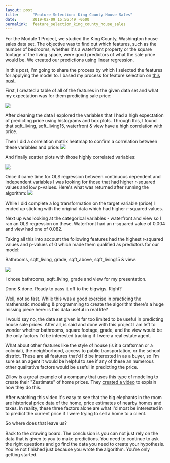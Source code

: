 ```yaml
---
layout: post
title:      "Feature Selection: King County House Sales"
date:       2019-02-09 15:56:49 -0500
permalink:  feature_selection_king_county_house_sales
---
```



For the Module 1 Project, we studied the King County, Washington house sales data set. The objective was to find out which features, such as the number of bedrooms, whether it's a waterfront property or the square footage of the living space, were good predictors of what the sale price would be. We created our predictions using linear regression.

In this post, I'm going to share the process by which I selected the features for applying the model to. I based my process for feature selection on [this post](https://www.kaggle.com/pmarcelino/comprehensive-data-exploration-with-python).

First, I created a table of all of the features in the given data set and what my expectation was for them predicting sale price:

![](https://httpsimage.com/v2/099b2c67-35c6-419f-bafb-e5e14804196b.png)

After cleaning the data I explored the variables that I had a high expectation of predicting price using histograms and box plots. Through this, I found that sqft_living, sqft_living15, waterfront & view have a high correlation with price.

Then I did a correlation matrix heatmap to confirm a correlation between these variables and price:
![](https://i.ibb.co/txHzF84/Screen-Shot-2019-02-09-at-11-46-28-AM.png)

And finally scatter plots with those highly correlated variables:

![](https://i.ibb.co/BcWZqvD/Screen-Shot-2019-02-09-at-11-49-08-AM.png)

Once it came time for OLS regression between continuous dependent and independent variables I was looking for those that had higher r-squared values and low p-values. Here's what was returned after running the algorithm:
![](https://i.ibb.co/SBn43xh/Screen-Shot-2019-02-09-at-11-54-39-AM.png)

While I did complete a log transformation on the target variable (price) I ended up sticking with the original data which had higher r-squared values.

Next up was looking at the categorical variables - waterfront and view so I ran an OLS regression on these. Waterfront had an r-squared value of 0.004 and view had one of 0.082.

Taking all this into account the following features had the highest r-squared values and p-values of 0 which made them qualified as predictors for our model:

Bathrooms, sqft_living, grade, sqft_above, sqft_living15 & view.

![](https://i.ibb.co/yfd1Y53/Screen-Shot-2019-02-09-at-12-02-01-PM.png)

I chose bathrooms, sqft_living, grade and view for my presentation.

Done & done. Ready to pass it off to the bigwigs. Right?

Well, not so fast. While this was a good exercise in practicing the mathematic modeling & programming to create the algorithm there's a huge missing piece here: is this data useful in real life?

I would say no, the data set given is far too limited to be useful in predicting house sale prices. After all, is said and done with this project I am left to wonder whether bathrooms, square footage, grade, and the view would be the only factors I'd be interested tracking if I were a real estate agent.

What about other features like the style of house (is it a craftsman or a colonial), the neighborhood, access to public transportation, or the school district. These are all features that'd I'd be interested in as a buyer, so I'm sure as an agent it would be helpful to see if any of these an numerous other qualitative factors would be useful in predicting the price.

Zillow is a great example of a company that uses this type of modeling to create their "Zestimate" of home prices. They [created a video](https://www.zillow.com/zestimate/) to explain how they do this. 

After watching this video it's easy to see that the big elephants in the room are historical price data of the home, price estimates of nearby homes and taxes. In reality, these three factors alone are what I'd most be interested in to predict the current price if I were trying to sell a home to a client.

So where does that leave us?

Back to the drawing board. The conclusion is you can not just rely on the data that is given to you to make predictions. You need to continue to ask the right questions and go find the data you need to create your hypothesis. You're not finished just because you wrote the algorithm. You're only getting started.
